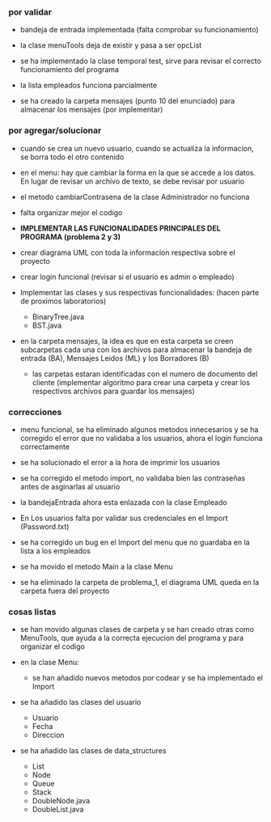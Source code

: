 
### por validar

- bandeja de entrada implementada (falta comprobar su funcionamiento)

- la clase menuTools deja de existir y pasa a ser opcList 

- se ha implementado la clase temporal test, sirve para revisar el correcto funcionamiento del programa

- la lista empleados funciona parcialmente

- se ha creado la carpeta mensajes (punto 10 del enunciado) para almacenar los mensajes (por implementar)


### por agregar/solucionar

- cuando se crea un nuevo usuario, cuando se actualiza la informacion, se borra todo el otro contenido

- en el menu: hay que cambiar la forma en la que se accede a los datos. En lugar de revisar un archivo de texto, se debe revisar por usuario

- el metodo cambiarContrasena de la clase Administrador no funciona

- falta organizar mejor el codigo

- **IMPLEMENTAR LAS FUNCIONALIDADES PRINCIPALES DEL PROGRAMA (problema 2 y 3)**

- crear diagrama UML con toda la informacion respectiva sobre el proyecto

- crear login funcional (revisar si el usuario es admin o empleado)

- Implementar las clases y sus respectivas funcionalidades: (hacen parte de proximos laboratorios)
  - BinaryTree.java
  - BST.java

- en la carpeta mensajes, la idea es que en esta carpeta se creen subcarpetas cada una con los archivos para almacenar la bandeja de entrada (BA), Mensajes Leidos (ML) y los Borradores (B)
  - las carpetas estaran identificadas con el numero de documento del cliente (implementar algoritmo para crear una carpeta y crear los respectivos archivos para guardar los mensajes)



### correcciones

- menu funcional, se ha eliminado algunos metodos innecesarios y se ha corregido el error que no validaba a los usuarios, ahora el login funciona correctamente

- se ha solucionado el error a la hora de imprimir los usuarios

- se ha corregido el metodo import, no validaba bien las contraseñas antes de asginarlas al usuario

- la bandejaEntrada ahora esta enlazada con la clase Empleado

- En Los usuarios falta por validar sus credenciales en el Import (Password.txt)

- se ha corregido un bug en el Import del menu que no guardaba en la lista a los empleados

- se ha movido el metodo Main a la clase Menu

- se ha eliminado la carpeta de problema_1, el diagrama UML queda en la carpeta fuera del proyecto

### cosas listas

- se han movido algunas clases de carpeta y se han creado otras como MenuTools, que ayuda a la correcta ejecucion del programa y para organizar el codigo

- en la clase Menu:
  - se han añadido nuevos metodos por codear y se ha implementado el Import

- se ha añadido las clases del usuario
  - Usuario
  - Fecha
  - Direccion

- se ha añadido las clases de data_structures
  - List
  - Node
  - Queue
  - Stack
  - DoubleNode.java
  - DoubleList.java